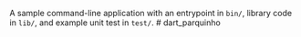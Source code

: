 A sample command-line application with an entrypoint in `bin/`, library code
in `lib/`, and example unit test in `test/`.
#   d a r t _ p a r q u i n h o  
 